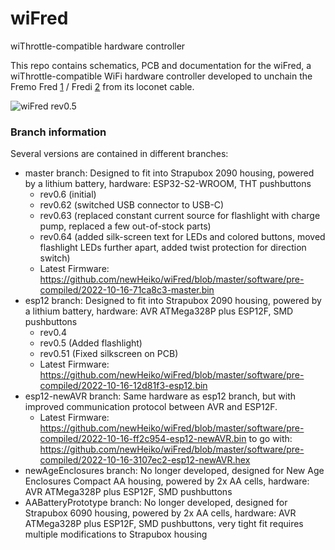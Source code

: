 # wiFred
wiThrottle-compatible hardware controller

This repo contains schematics, PCB and documentation for the wiFred, a wiThrottle-compatible WiFi hardware controller developed to unchain the Fremo Fred [1] / Fredi [2] from its loconet cable.

![wiFred rev0.5](documentation/images/2021-01-23-preview0001.jpg)

### Branch information
Several versions are contained in different branches:

- master branch: Designed to fit into Strapubox 2090 housing, powered by a lithium battery, hardware: ESP32-S2-WROOM, THT pushbuttons
  - rev0.6 (initial)
  - rev0.62 (switched USB connector to USB-C)
  - rev0.63 (replaced constant current source for flashlight with charge pump, replaced a few out-of-stock parts)
  - rev0.64 (added silk-screen text for LEDs and colored buttons, moved flashlight LEDs further apart, added twist protection for direction switch)
  - Latest Firmware: https://github.com/newHeiko/wiFred/blob/master/software/pre-compiled/2022-10-16-71ca8c3-master.bin
- esp12 branch: Designed to fit into Strapubox 2090 housing, powered by a lithium battery, hardware: AVR ATMega328P plus ESP12F, SMD pushbuttons
  - rev0.4
  - rev0.5 (Added flashlight)
  - rev0.51 (Fixed silkscreen on PCB)
  - Latest Firmware: https://github.com/newHeiko/wiFred/blob/master/software/pre-compiled/2022-10-16-12d81f3-esp12.bin
- esp12-newAVR branch: Same hardware as esp12 branch, but with improved communication protocol between AVR and ESP12F.
  - Latest Firmware: https://github.com/newHeiko/wiFred/blob/master/software/pre-compiled/2022-10-16-ff2c954-esp12-newAVR.bin to go with: https://github.com/newHeiko/wiFred/blob/master/software/pre-compiled/2022-10-16-3107ec2-esp12-newAVR.hex
- newAgeEnclosures branch: No longer developed, designed for New Age Enclosures Compact AA housing, powered by 2x AA cells, hardware: AVR ATMega328P plus ESP12F, SMD pushbuttons
- AABatteryPrototype branch: No longer developed, designed for Strapubox 6090 housing, powered by 2x AA cells, hardware: AVR ATMega328P plus ESP12F, SMD pushbuttons, very tight fit requires multiple modifications to Strapubox housing

[1]: <http://fremodcc.sourceforge.net/diy/fred/fred_e.html>
[2]: <http://fremodcc.sourceforge.net/diy/fred2/fredi_d.html>
